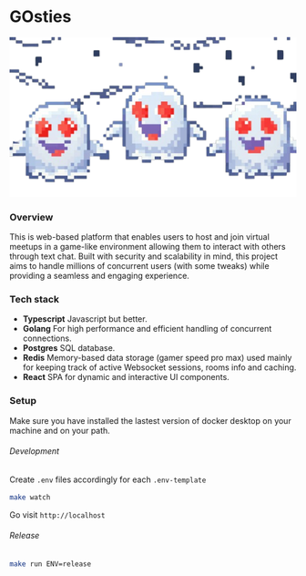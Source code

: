 # GOsties

![gosty](./ui/public/gosties.png)

### Overview

This is web-based platform that enables users to host and join virtual meetups in a game-like environment allowing them to interact with others through text chat. Built with security and scalability in mind, this project aims to handle millions of concurrent users (with some tweaks) while providing a seamless and engaging experience.

### Tech stack

<!-- - **Apache Kafka** A cluster of brokers to handle XXXX
- **Zookeper** For the kafka brokers to coordinate with each other. -->

- **Typescript** Javascript but better.
- **Golang** For high performance and efficient handling of concurrent connections.
- **Postgres** SQL database.
- **Redis** Memory-based data storage (gamer speed pro max) used mainly for keeping track of active Websocket sessions, rooms info and caching.
- **React** SPA for dynamic and interactive UI components.

### Setup

Make sure you have installed the lastest version of docker desktop on your machine and on your path.

###### Development

Create `.env` files accordingly for each `.env-template`

```sh
make watch
```

Go visit `http://localhost`

###### Release

```sh
make run ENV=release
```
